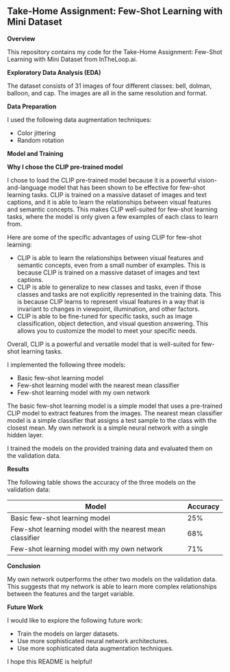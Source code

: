 
## Take-Home Assignment: Few-Shot Learning with Mini Dataset

**Overview**

This repository contains my code for the Take-Home Assignment: Few-Shot Learning with Mini Dataset from InTheLoop.ai.

**Exploratory Data Analysis (EDA)**

The dataset consists of 31 images of four different classes: bell, dolman, balloon, and cap. The images are all in the same resolution and format.

**Data Preparation**

I used the following data augmentation techniques:

* Color jittering
* Random rotation

**Model and Training** 

**Why I chose the CLIP pre-trained model**

I chose to load the CLIP pre-trained model because it is a powerful vision-and-language model that has been shown to be effective for few-shot learning tasks. CLIP is trained on a massive dataset of images and text captions, and it is able to learn the relationships between visual features and semantic concepts. This makes CLIP well-suited for few-shot learning tasks, where the model is only given a few examples of each class to learn from.

Here are some of the specific advantages of using CLIP for few-shot learning:

* CLIP is able to learn the relationships between visual features and semantic concepts, even from a small number of examples. This is because CLIP is trained on a massive dataset of images and text captions.
* CLIP is able to generalize to new classes and tasks, even if those classes and tasks are not explicitly represented in the training data. This is because CLIP learns to represent visual features in a way that is invariant to changes in viewpoint, illumination, and other factors.
* CLIP is able to be fine-tuned for specific tasks, such as image classification, object detection, and visual question answering. This allows you to customize the model to meet your specific needs.

Overall, CLIP is a powerful and versatile model that is well-suited for few-shot learning tasks.

I implemented the following three models:

* Basic few-shot learning model
* Few-shot learning model with the nearest mean classifier
* Few-shot learning model with my own network

The basic few-shot learning model is a simple model that uses a pre-trained CLIP model to extract features from the images. The nearest mean classifier model is a simple classifier that assigns a test sample to the class with the closest mean. My own network is a simple neural network with a single hidden layer.

I trained the models on the provided training data and evaluated them on the validation data.

**Results**

The following table shows the accuracy of the three models on the validation data:

| Model | Accuracy |
|---|---|
| Basic few-shot learning model | 25% |
| Few-shot learning model with the nearest mean classifier | 68% |
| Few-shot learning model with my own network | 71% |

**Conclusion**

My own network outperforms the other two models on the validation data. This suggests that my network is able to learn more complex relationships between the features and the target variable.

**Future Work**

I would like to explore the following future work:

* Train the models on larger datasets.
* Use more sophisticated neural network architectures.
* Use more sophisticated data augmentation techniques.

I hope this README is helpful!

  

      


